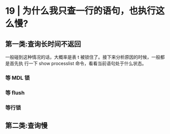 # 19 | 为什么我只查一行的语句，也执行这么慢?

## 第一类:查询长时间不返回
一般碰到这种情况的话，大概率是表 t 被锁住了。接下来分析原因的时候，一般都是首先执 行一下 show processlist 命令，看看当前语句处于什么状态。

### 等 MDL 锁
### 等 flush
### 等行锁

## 第二类:查询慢
